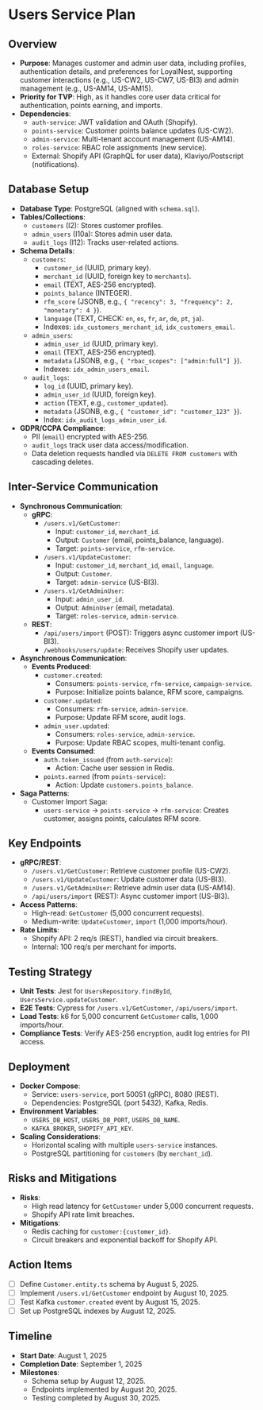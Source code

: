 # Users Service Plan

## Overview
- **Purpose**: Manages customer and admin user data, including profiles, authentication details, and preferences for LoyalNest, supporting customer interactions (e.g., US-CW2, US-CW7, US-BI3) and admin management (e.g., US-AM14, US-AM15).
- **Priority for TVP**: High, as it handles core user data critical for authentication, points earning, and imports.
- **Dependencies**:
  - `auth-service`: JWT validation and OAuth (Shopify).
  - `points-service`: Customer points balance updates (US-CW2).
  - `admin-service`: Multi-tenant account management (US-AM14).
  - `roles-service`: RBAC role assignments (new service).
  - External: Shopify API (GraphQL for user data), Klaviyo/Postscript (notifications).

## Database Setup
- **Database Type**: PostgreSQL (aligned with `schema.sql`).
- **Tables/Collections**:
  - `customers` (I2): Stores customer profiles.
  - `admin_users` (I10a): Stores admin user data.
  - `audit_logs` (I12): Tracks user-related actions.
- **Schema Details**:
  - `customers`:
    - `customer_id` (UUID, primary key).
    - `merchant_id` (UUID, foreign key to `merchants`).
    - `email` (TEXT, AES-256 encrypted).
    - `points_balance` (INTEGER).
    - `rfm_score` (JSONB, e.g., `{ "recency": 3, "frequency": 2, "monetary": 4 }`).
    - `language` (TEXT, CHECK: `en`, `es`, `fr`, `ar`, `de`, `pt`, `ja`).
    - Indexes: `idx_customers_merchant_id`, `idx_customers_email`.
  - `admin_users`:
    - `admin_user_id` (UUID, primary key).
    - `email` (TEXT, AES-256 encrypted).
    - `metadata` (JSONB, e.g., `{ "rbac_scopes": ["admin:full"] }`).
    - Indexes: `idx_admin_users_email`.
  - `audit_logs`:
    - `log_id` (UUID, primary key).
    - `admin_user_id` (UUID, foreign key).
    - `action` (TEXT, e.g., `customer_updated`).
    - `metadata` (JSONB, e.g., `{ "customer_id": "customer_123" }`).
    - Index: `idx_audit_logs_admin_user_id`.
- **GDPR/CCPA Compliance**:
  - PII (`email`) encrypted with AES-256.
  - `audit_logs` track user data access/modification.
  - Data deletion requests handled via `DELETE FROM customers` with cascading deletes.

## Inter-Service Communication
- **Synchronous Communication**:
  - **gRPC**:
    - `/users.v1/GetCustomer`:
      - Input: `customer_id`, `merchant_id`.
      - Output: `Customer` (email, points_balance, language).
      - Target: `points-service`, `rfm-service`.
    - `/users.v1/UpdateCustomer`:
      - Input: `customer_id`, `merchant_id`, `email`, `language`.
      - Output: `Customer`.
      - Target: `admin-service` (US-BI3).
    - `/users.v1/GetAdminUser`:
      - Input: `admin_user_id`.
      - Output: `AdminUser` (email, metadata).
      - Target: `roles-service`, `admin-service`.
  - **REST**:
    - `/api/users/import` (POST): Triggers async customer import (US-BI3).
    - `/webhooks/users/update`: Receives Shopify user updates.
- **Asynchronous Communication**:
  - **Events Produced**:
    - `customer.created`:
      - Consumers: `points-service`, `rfm-service`, `campaign-service`.
      - Purpose: Initialize points balance, RFM score, campaigns.
    - `customer.updated`:
      - Consumers: `rfm-service`, `admin-service`.
      - Purpose: Update RFM score, audit logs.
    - `admin_user.updated`:
      - Consumers: `roles-service`, `admin-service`.
      - Purpose: Update RBAC scopes, multi-tenant config.
  - **Events Consumed**:
    - `auth.token_issued` (from `auth-service`):
      - Action: Cache user session in Redis.
    - `points.earned` (from `points-service`):
      - Action: Update `customers.points_balance`.
- **Saga Patterns**:
  - Customer Import Saga:
    - `users-service` → `points-service` → `rfm-service`: Creates customer, assigns points, calculates RFM score.

## Key Endpoints
- **gRPC/REST**:
  - `/users.v1/GetCustomer`: Retrieve customer profile (US-CW2).
  - `/users.v1/UpdateCustomer`: Update customer data (US-BI3).
  - `/users.v1/GetAdminUser`: Retrieve admin user data (US-AM14).
  - `/api/users/import` (REST): Async customer import (US-BI3).
- **Access Patterns**:
  - High-read: `GetCustomer` (5,000 concurrent requests).
  - Medium-write: `UpdateCustomer`, `import` (1,000 imports/hour).
- **Rate Limits**:
  - Shopify API: 2 req/s (REST), handled via circuit breakers.
  - Internal: 100 req/s per merchant for imports.

## Testing Strategy
- **Unit Tests**: Jest for `UsersRepository.findById`, `UsersService.updateCustomer`.
- **E2E Tests**: Cypress for `/users.v1/GetCustomer`, `/api/users/import`.
- **Load Tests**: k6 for 5,000 concurrent `GetCustomer` calls, 1,000 imports/hour.
- **Compliance Tests**: Verify AES-256 encryption, audit log entries for PII access.

## Deployment
- **Docker Compose**:
  - Service: `users-service`, port 50051 (gRPC), 8080 (REST).
  - Dependencies: PostgreSQL (port 5432), Kafka, Redis.
- **Environment Variables**:
  - `USERS_DB_HOST`, `USERS_DB_PORT`, `USERS_DB_NAME`.
  - `KAFKA_BROKER`, `SHOPIFY_API_KEY`.
- **Scaling Considerations**:
  - Horizontal scaling with multiple `users-service` instances.
  - PostgreSQL partitioning for `customers` (by `merchant_id`).

## Risks and Mitigations
- **Risks**:
  - High read latency for `GetCustomer` under 5,000 concurrent requests.
  - Shopify API rate limit breaches.
- **Mitigations**:
  - Redis caching for `customer:{customer_id}`.
  - Circuit breakers and exponential backoff for Shopify API.

## Action Items
- [ ] Define `Customer.entity.ts` schema by August 5, 2025.
- [ ] Implement `/users.v1/GetCustomer` endpoint by August 10, 2025.
- [ ] Test Kafka `customer.created` event by August 15, 2025.
- [ ] Set up PostgreSQL indexes by August 12, 2025.

## Timeline
- **Start Date**: August 1, 2025
- **Completion Date**: September 1, 2025
- **Milestones**:
  - Schema setup by August 12, 2025.
  - Endpoints implemented by August 20, 2025.
  - Testing completed by August 30, 2025.
